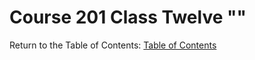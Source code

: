 # Course 201 Class Twelve ""

Return to the Table of Contents: [Table of Contents](https://todd75.github.io/reading-notes/)